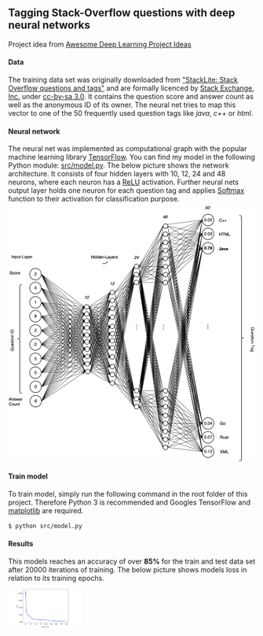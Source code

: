 ## Tagging Stack-Overflow questions with deep neural networks
Project idea from [Awesome Deep Learning Project Ideas](https://github.com/NirantK/awesome-project-ideas)

#### Data
The training data set was originally downloaded from ["StackLite: Stack Overflow questions and tags"](https://www.kaggle.com/stackoverflow/stacklite)
and are formally licenced by [Stack Exchange, Inc.](https://archive.org/details/stackexchange) under [cc-by-sa 3.0](http://creativecommons.org/licenses/by-sa/3.0/).
It contains the question score and answer count as well as the anonymous ID of its owner. The neural net tries to map this vector to one of the 50 frequently
used question tags like *java*, *c++* or *html*.

#### Neural network
The neural net was implemented as computational graph with the popular machine learning library [TensorFlow](https://www.tensorflow.org/). You can find my model in the following Python module:
[src/model.py](https://github.com/erohkohl/question-tagging/blob/master/src/model.py). The below picture shows the network architecture. It consists of four hidden layers with 10, 12, 24 and 48 neurons, where each neuron
has a [ReLU](https://en.wikipedia.org/wiki/Rectifier_(neural_networks)) activation. Further neural nets output layer holds one neuron
for each question tag and applies [Softmax](https://en.wikipedia.org/wiki/Softmax_function) function to their activation for classification purpose.
![net](data/ann.png)

#### Train model
To train model, simply run the following command in the root folder of this project. Therefore Python 3
is recommended and Googles TensorFlow and [matplotlib](https://matplotlib.org/) are required.
```bash
$ python src/model.py
```

#### Results
This models reaches an accuracy of over **85%** for the train and test data set after 20000 iterations of training. The below picture shows models loss
in relation to its training epochs.

<img src="data/loss.png" alt="Drawing" style="width: 150px;"/>
